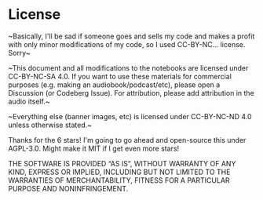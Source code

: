 # License

~Basically, I'll be sad if someone goes and sells my code and makes a profit with only minor modifications of my code, so I used CC-BY-NC... license. Sorry~

~This document and all modifications to the notebooks are licensed under CC-BY-NC-SA 4.0. If you want to use these materials for commercial purposes (e.g. making an audiobook/podcast/etc), please open a Discussion (or Codeberg Issue). For attribution, please add attribution in the audio itself.~

~Everything else (banner images, etc) is licensed under CC-BY-NC-ND 4.0 unless otherwise stated.~

Thanks for the 6 stars! I'm going to go ahead and open-source this under AGPL-3.0. Might make it MIT if I get even more stars!

THE SOFTWARE IS PROVIDED “AS IS”, WITHOUT WARRANTY OF ANY KIND, EXPRESS OR IMPLIED, INCLUDING BUT NOT LIMITED TO THE WARRANTIES OF MERCHANTABILITY, FITNESS FOR A PARTICULAR PURPOSE AND NONINFRINGEMENT.
